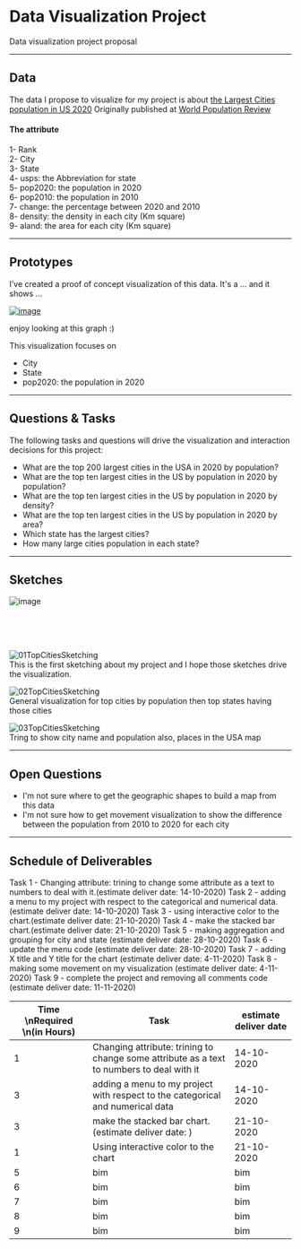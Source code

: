 # Data Visualization Project
Data visualization project proposal

----
## Data


The data I propose to visualize for my project is about [the Largest Cities population in US 2020](https://gist.github.com/dralmadani/c04f95746e2f36b040d3d764ab7b9c62)
Originally published at [World Population Review](https://worldpopulationreview.com/us-cities)


#### The attribute
 1- Rank
<br> 2- City
<br> 3- State
<br> 4- usps: the Abbreviation for state
<br> 5- pop2020: the population in 2020
<br> 6- pop2010: the population in 2010
<br> 7- change: the percentage between 2020 and 2010
<br> 8- density: the density in each city (Km square)
<br> 9- aland: the area for each city (Km square)




----
## Prototypes

I’ve created a proof of concept visualization of this data. It's a ... and it shows ...

[![image](https://user-images.githubusercontent.com/25451974/94352453-188a9700-0033-11eb-8290-6284ca75f30c.png)
](https://vizhub.com/dralmadani/d811f91dafdb465887040da5445d2a41?file=viz.js)

enjoy looking at this graph :)

This visualization focuses on
- City
- State
- pop2020: the population in 2020

----
## Questions & Tasks

The following tasks and questions will drive the visualization and interaction decisions for this project:

  * What are the top 200 largest cities in the USA in 2020 by population?
  * What are the top ten largest cities in the US by population in 2020 by population?
  * What are the top ten largest cities in the US by population in 2020 by density?
  * What are the top ten largest cities in the US by population in 2020 by area?
  * Which state has the largest cities?
  * How many large cities population in each state?
  
----  
## Sketches


![image](https://user-images.githubusercontent.com/25451974/94355532-d2453000-0052-11eb-947c-72aa9f4e6fd9.png)

<br><br><br>

![01TopCitiesSketching](https://user-images.githubusercontent.com/25451974/94355734-a3c85480-0054-11eb-87f0-bb188d87a195.jpeg)
<br>This is the first sketching about my project and I hope those sketches drive the visualization.

![02TopCitiesSketching](https://user-images.githubusercontent.com/25451974/94355741-acb92600-0054-11eb-9547-0d33945ba4fe.jpeg)
<br>
General visualization for top cities by population then top states having those cities 

![03TopCitiesSketching](https://user-images.githubusercontent.com/25451974/94355743-b17dda00-0054-11eb-8ab7-86bc8c2504fc.jpeg)
<br>
Tring to show city name and population also, places in the USA map

----
## Open Questions


  - I'm not sure where to get the geographic shapes to build a map from this data
  - I'm not sure how to get movement visualization to show the difference between the population from 2010 to 2020 for each city

----
## Schedule of Deliverables

Task 1 - Changing attribute: trining to change some attribute as a text to numbers to deal with it.(estimate deliver date: 14-10-2020)
Task 2 - adding a menu to my project with respect to the categorical and numerical data. (estimate deliver date: 14-10-2020)
Task 3 - using interactive color to the chart.(estimate deliver date: 21-10-2020)
Task 4 - make the stacked bar chart.(estimate deliver date: 21-10-2020)
Task 5 - making aggregation and grouping for city and state (estimate deliver date: 28-10-2020)
Task 6 - update the menu code (estimate deliver date: 28-10-2020)
Task 7 - adding X title and Y title for the chart (estimate deliver date: 4-11-2020)
Task 8 - making some movement on my visualization (estimate deliver date: 4-11-2020)
Task 9 - complete the project and removing all comments code (estimate deliver date: 11-11-2020)

<table>
<thead>
<tr>
<th>Time \nRequired \n(in Hours)</th>
<th>Task</th>
<th>estimate deliver date</th>
</tr>
</thead>
<tbody>
<tr>
<td>1</td>
<td>Changing attribute: trining to change some attribute as a text to numbers to deal with it</td>
<td>14-10-2020</td>
</tr>
 <tr>
<td>3</td>
<td>adding a menu to my project with respect to the categorical and numerical data</td>
<td>14-10-2020</td>
</tr>
<tr>
 <tr>
<td>3</td>
<td>make the stacked bar chart.(estimate deliver date: )</td>
<td>21-10-2020</td>
</tr>
 <td>1</td>
<td>Using interactive color to the chart</td>
<td>21-10-2020</td>
</tr>
 <tr>
<td>5</td>
<td>bim</td>
<td>bim</td>
</tr>
 <tr>
<td>6</td>
<td>bim</td>
<td>bim</td>
</tr>
 <tr>
<td>7</td>
<td>bim</td>
<td>bim</td>
</tr>
 <tr>
<td>8</td>
<td>bim</td>
<td>bim</td>
</tr>
 <td>9</td>
<td>bim</td>
<td>bim</td>
</tr>
 
</tbody>
</table>
